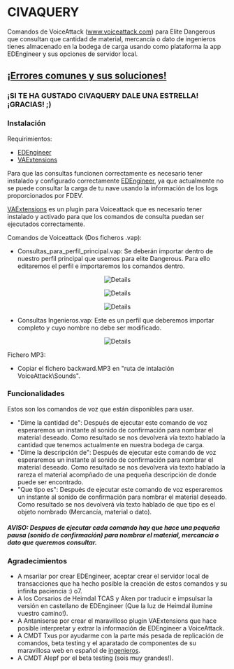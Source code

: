 # CIVAQUERY

Comandos de VoiceAttack (www.voiceattack.com) para Elite Dangerous que consultan que cantidad de material, mercancía o dato de ingenieros tienes almacenado en la bodega de carga usando como plataforma la app EDEngineer y sus opciones de servidor local.

## [**¡Errores comunes y sus soluciones!**](https://github.com/Shemuev/CIVAQUERY/wiki/Troubleshooting-Issues-(espa%C3%B1ol))

### ¡SI TE HA GUSTADO CIVAQUERY DALE UNA ESTRELLA!¡GRACIAS! ;)

### Instalación

Requirimientos:

- [EDEngineer](https://github.com/msarilar/EDEngineer)
- [VAExtensions](https://github.com/Antaniserse/VAExtensions)

Para que las consultas funcionen correctamente es necesario tener instalado y configurado correctamente [EDEngineer](https://cdn.rawgit.com/msarilar/EDEngineer/master/EDEngineer/releases/setup.exe), ya que actualmente no se puede consultar la carga de tu nave usando la información de los logs proporcionados por FDEV.

[VAExtensions](https://github.com/Antaniserse/VAExtensions/releases) es un plugin para Voiceattack que es necesario tener instalado y activado para que los comandos de consulta puedan ser ejecutados correctamente.

Comandos de Voiceattack (Dos ficheros .vap):

- Consultas_para_perfil_principal.vap: Se deberán importar dentro de nuestro perfil principal que usemos para elite Dangerous. Para ello editaremos el perfil e importaremos los comandos dentro.

<p align="center">
  <img src="https://s16.postimg.org/bmm1ikqfp/edit_main_profile.png" alt="Details"/>
</p>
<p align="center">
  <img src="https://s16.postimg.org/raru33vf9/import_commands.pngg" alt="Details"/>
</p>
<p align="center">
  <img src="https://s16.postimg.org/8tstyjq39/import_commands_2.png" alt="Details"/>
</p>

- Consultas Ingenieros.vap: Este es un perfil que deberemos importar completo y cuyo nombre no debe ser modificado.

<p align="center">
  <img src="https://s16.postimg.org/bdt26e311/import_profile.png" alt="Details"/>
</p>

Fichero MP3:

- Copiar el fichero backward.MP3 en "ruta de intalación VoiceAttack\Sounds".

### Funcionalidades

Estos son los comandos de voz que están disponibles para usar.

- "Dime la cantidad de": Después de ejecutar este comando de voz esperaremos un instante al sonido de confirmación para nombrar el material deseado. Como resultado se nos devolverá vía texto hablado la cantidad que tenemos actualmente en nuestra bodega de carga.
- "Dime la descripción de": Después de ejecutar este comando de voz esperaremos un instante al sonido de confirmación para nombrar el material deseado. Como resultado se nos devolverá vía texto hablado la rareza el material acompñado de una pequeña descripción de donde puede ser encontrado.
- "Que tipo es": Después de ejecutar este comando de voz esperaremos un instante al sonido de confirmación para nombrar el material deseado. Como resultado se nos devolverá vía texto hablado de que tipo es el objeto nombrado (Mercancía, material o dato).

##### **AVISO:** Despues de ejecutar cada comando hay que hace una pequeña pausa (sonido de confirmación) para nombrar el material, mercancía o dato que queremos consultar.

### Agradecimientos

- A msarilar por crear EDEngineer, aceptar crear el servidor local de transacciones que ha hecho posible la creación de estos comandos y su infinita paciencia :) o7.
- A los Corsarios de Heimdal TCAS y Aken por traducir e impsulsar la versión en castellano de EDEngineer (Que la luz de Heimdal ilumine vuestro camino!).
- A Antaniserse por crear el maravilloso plugin VAExtensions que hace posible interpretar y extrar la información de EDEngineer a VoiceAttack.
- A CMDT Txus por ayudarme con la parte más pesada de replicación de comandos, beta testing y el aparatado de componentes de su maravillosa web en español de [ingenieros](http://ingenieros.byethost24.com/componentes.html).
- A CMDT Alepf por el beta testing (sois muy grandes!).
